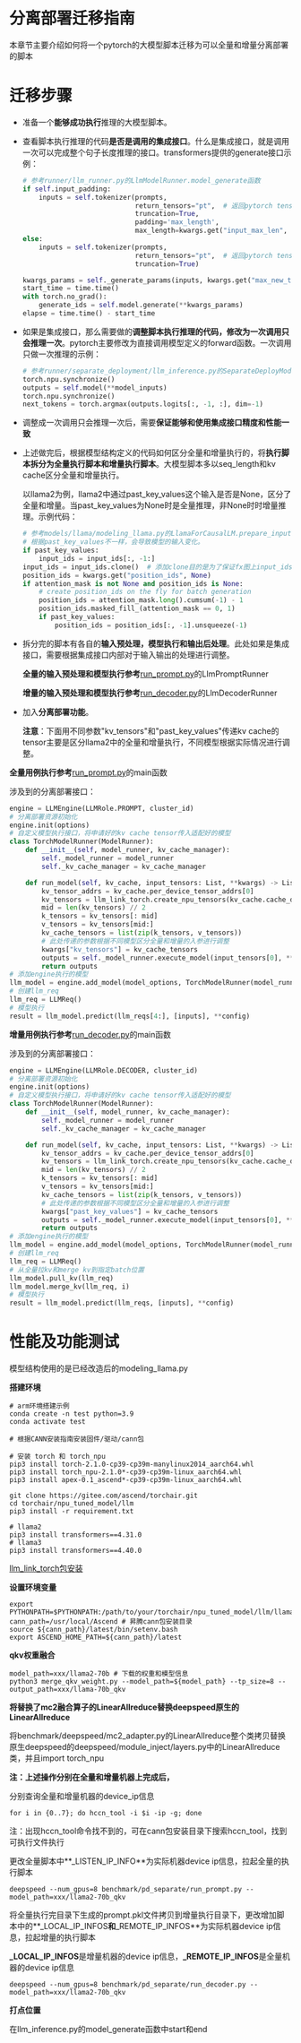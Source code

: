 

# 分离部署迁移指南

本章节主要介绍如何将一个pytorch的大模型脚本迁移为可以全量和增量分离部署的脚本

# 迁移步骤

- 准备一个**能够成功执行**推理的大模型脚本。

- 查看脚本执行推理的代码**是否是调用的集成接口**。什么是集成接口，就是调用一次可以完成整个句子长度推理的接口。transformers提供的generate接口示例：

  ```python
  # 参考runner/llm_runner.py的LlmModelRunner.model_generate函数
  if self.input_padding:
      inputs = self.tokenizer(prompts,
                              return_tensors="pt",  # 返回pytorch tensor
                              truncation=True,
                              padding='max_length',
                              max_length=kwargs.get("input_max_len", 1024))
  else:
      inputs = self.tokenizer(prompts,
                              return_tensors="pt",  # 返回pytorch tensor
                              truncation=True)
  
  kwargs_params = self._generate_params(inputs, kwargs.get("max_new_tokens", 1024))
  start_time = time.time()
  with torch.no_grad():
      generate_ids = self.model.generate(**kwargs_params)
  elapse = time.time() - start_time
  ```

- 如果是集成接口，那么需要做的**调整脚本执行推理的代码，修改为一次调用只会推理一次**。pytorch主要修改为直接调用模型定义的forward函数。一次调用只做一次推理的示例：

  ```python
  # 参考runner/separate_deployment/llm_inference.py的SeparateDeployModelRunner.model_generate函数
  torch.npu.synchronize()
  outputs = self.model(**model_inputs)
  torch.npu.synchronize()
  next_tokens = torch.argmax(outputs.logits[:, -1, :], dim=-1)
  ```

- 调整成一次调用只会推理一次后，需要**保证能够和使用集成接口精度和性能一致**

- 上述做完后，根据模型结构定义的代码如何区分全量和增量执行的，将**执行脚本拆分为全量执行脚本和增量执行脚本**。大模型脚本多以seq_length和kv cache区分全量和增量执行。

  以llama2为例，llama2中通过past_key_values这个输入是否是None，区分了全量和增量。当past_key_values为None时是全量推理，非None时时增量推理。示例代码：

  ```python
  # 参考models/llama/modeling_llama.py的LlamaForCausalLM.prepare_inputs_for_generation函数
  # 根据past_key_values不一样，会导致模型的输入变化。
  if past_key_values:
      input_ids = input_ids[:, -1:]
  input_ids = input_ids.clone()  # 添加clone目的是为了保证fx图上input_ids不变化
  position_ids = kwargs.get("position_ids", None)
  if attention_mask is not None and position_ids is None:
      # create position_ids on the fly for batch generation
      position_ids = attention_mask.long().cumsum(-1) - 1
      position_ids.masked_fill_(attention_mask == 0, 1)
      if past_key_values:
          position_ids = position_ids[:, -1].unsqueeze(-1)
  ```

- 拆分完的脚本有各自的**输入预处理，模型执行和输出后处理**。此处如果是集成接口，需要根据集成接口内部对于输入输出的处理进行调整。

  **全量的输入预处理和模型执行参考**[run_prompt.py](./run_prompt.py)的LlmPromptRunner

  **增量的输入预处理和模型执行参考**[run_decoder.py](./run_decoder.py)的LlmDecoderRunner

- 加入**分离部署功能**。

  **注意**：下面用不同参数"kv_tensors"和"past_key_values"传递kv cache的tensor主要是区分llama2中的全量和增量执行，不同模型根据实际情况进行调整。

**全量用例执行参考**[run_prompt.py](./run_prompt.py)的main函数

涉及到的分离部署接口：

```python
engine = LLMEngine(LLMRole.PROMPT, cluster_id)
# 分离部署资源初始化
engine.init(options)
# 自定义模型执行接口，将申请好的kv cache tensor传入适配好的模型
class TorchModelRunner(ModelRunner):
    def __init__(self, model_runner, kv_cache_manager):
        self._model_runner = model_runner
        self._kv_cache_manager = kv_cache_manager

    def run_model(self, kv_cache, input_tensors: List, **kwargs) -> List:
        kv_tensor_addrs = kv_cache.per_device_tensor_addrs[0]
        kv_tensors = llm_link_torch.create_npu_tensors(kv_cache.cache_desc.shape, torch.float16, kv_tensor_addrs)
        mid = len(kv_tensors) // 2
        k_tensors = kv_tensors[: mid]
        v_tensors = kv_tensors[mid:]
        kv_cache_tensors = list(zip(k_tensors, v_tensors))
        # 此处传递的参数根据不同模型区分全量和增量的入参进行调整
        kwargs["kv_tensors"] = kv_cache_tensors
        outputs = self._model_runner.execute_model(input_tensors[0], **kwargs)
        return outputs
# 添加engine执行的模型
llm_model = engine.add_model(model_options, TorchModelRunner(model_runner, engine.kv_cache_manager))
# 创建llm_req
llm_req = LLMReq()
# 模型执行
result = llm_model.predict(llm_reqs[4:], [inputs], **config)
```

**增量用例执行参考**[run_decoder.py](./run_decoder.py)的main函数

涉及到的分离部署接口：

```python
engine = LLMEngine(LLMRole.DECODER, cluster_id)
# 分离部署资源初始化
engine.init(options)
# 自定义模型执行接口，将申请好的kv cache tensor传入适配好的模型
class TorchModelRunner(ModelRunner):
    def __init__(self, model_runner, kv_cache_manager):
        self._model_runner = model_runner
        self._kv_cache_manager = kv_cache_manager

    def run_model(self, kv_cache, input_tensors: List, **kwargs) -> List:
        kv_tensor_addrs = kv_cache.per_device_tensor_addrs[0]
        kv_tensors = llm_link_torch.create_npu_tensors(kv_cache.cache_desc.shape, torch.float16, kv_tensor_addrs)
        mid = len(kv_tensors) // 2
        k_tensors = kv_tensors[: mid]
        v_tensors = kv_tensors[mid:]
        kv_cache_tensors = list(zip(k_tensors, v_tensors))
        # 此处传递的参数根据不同模型区分全量和增量的入参进行调整
        kwargs["past_key_values"] = kv_cache_tensors
        outputs = self._model_runner.execute_model(input_tensors[0], **kwargs)
        return outputs
# 添加engine执行的模型
llm_model = engine.add_model(model_options, TorchModelRunner(model_runner, engine.kv_cache_manager))
# 创建llm_req
llm_req = LLMReq()
# 从全量拉kv和merge kv到指定batch位置
llm_model.pull_kv(llm_req)
llm_model.merge_kv(llm_req, i)
# 模型执行
result = llm_model.predict(llm_reqs, [inputs], **config)
```

# 性能及功能测试

模型结构使用的是已经改造后的modeling_llama.py

**搭建环境**

```shell
# arm环境搭建示例
conda create -n test python=3.9
conda activate test

# 根据CANN安装指南安装固件/驱动/cann包

# 安装 torch 和 torch_npu
pip3 install torch-2.1.0-cp39-cp39m-manylinux2014_aarch64.whl
pip3 install torch_npu-2.1.0*-cp39-cp39m-linux_aarch64.whl
pip3 install apex-0.1_ascend*-cp39-cp39m-linux_aarch64.whl

git clone https://gitee.com/ascend/torchair.git
cd torchair/npu_tuned_model/llm
pip3 install -r requirement.txt

# llama2
pip3 install transformers==4.31.0
# llama3
pip3 install transformers==4.40.0
```

[llm_link_torch包安装](https://gitee.com/cann/air/blob/ge_dev/python/llm_link_torch/README.md)

**设置环境变量**

```shell
export PYTHONPATH=$PYTHONPATH:/path/to/your/torchair/npu_tuned_model/llm/llama
cann_path=/usr/local/Ascend # 昇腾cann包安装目录
source ${cann_path}/latest/bin/setenv.bash
export ASCEND_HOME_PATH=${cann_path}/latest
```

**qkv权重融合**

```shell
model_path=xxx/llama2-70b # 下载的权重和模型信息
python3 merge_qkv_weight.py --model_path=${model_path} --tp_size=8 --output_path=xxx/llama-70b_qkv
```

**将替换了mc2融合算子的LinearAllreduce替换deepspeed原生的LinearAllreduce**

将benchmark/deepspeed/mc2_adapter.py的LinearAllreduce整个类拷贝替换原生deepspeed的deepspeed/module_inject/layers.py中的LinearAllreduce类，并且import torch_npu

**注：上述操作分别在全量和增量机器上完成后，**

分别查询全量和增量机器的device_ip信息

```shell
for i in {0..7}; do hccn_tool -i $i -ip -g; done
```

注：出现hccn_tool命令找不到的，可在cann包安装目录下搜索hccn_tool，找到可执行文件执行

更改全量脚本中**_LISTEN_IP_INFO**为实际机器device ip信息，拉起全量的执行脚本

```shell
deepspeed --num_gpus=8 benchmark/pd_separate/run_prompt.py --model_path=xxx/llama2-70b_qkv
```

将全量执行完目录下生成的prompt.pkl文件拷贝到增量执行目录下，更改增加脚本中的**_LOCAL_IP_INFOS**和**_REMOTE_IP_INFOS**为实际机器device ip信息，拉起增量的执行脚本

**_LOCAL_IP_INFOS**是增量机器的device ip信息，**_REMOTE_IP_INFOS**是全量机器的device ip信息

```shell
deepspeed --num_gpus=8 benchmark/pd_separate/run_decoder.py --model_path=xxx/llama2-70b_qkv
```

**打点位置**

在llm_inference.py的model_generate函数中start和end